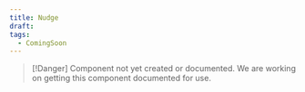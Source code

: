 ```yaml
---
title: Nudge
draft: 
tags:
  - ComingSoon
---
```

> [!Danger] Component not yet created or documented.
> We are working on getting this component documented for use.

